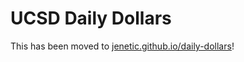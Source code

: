# UCSD Daily Dollars

This has been moved to [jenetic.github.io/daily-dollars](https://jenetic.github.io/daily-dollars)!
